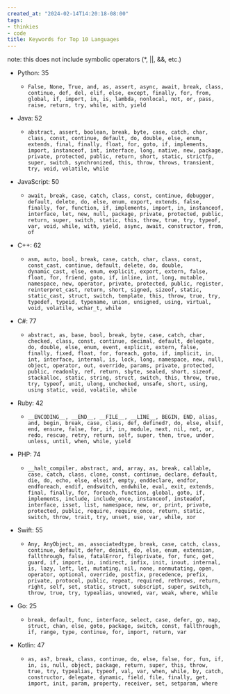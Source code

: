 ```yaml
---
created_at: "2024-02-14T14:20:18-08:00"
tags:
- thinkies
- code
title: Keywords for Top 10 Languages
---
```


note: this does not include symbolic operators (\*, \|\|, &&, etc.)

- Python: 35

  - `False, None, True, and, as, assert, async, await, break, class, continue, def, del, elif, else, except, finally, for, from, global, if, import, in, is, lambda, nonlocal, not, or, pass, raise, return, try, while, with, yield`
- Java: 52

  - `abstract, assert, boolean, break, byte, case, catch, char, class, const, continue, default, do, double, else, enum, extends, final, finally, float, for, goto, if, implements, import, instanceof, int, interface, long, native, new, package, private, protected, public, return, short, static, strictfp, super, switch, synchronized, this, throw, throws, transient, try, void, volatile, while`
- JavaScript: 50

  - `await, break, case, catch, class, const, continue, debugger, default, delete, do, else, enum, export, extends, false, finally, for, function, if, implements, import, in, instanceof, interface, let, new, null, package, private, protected, public, return, super, switch, static, this, throw, true, try, typeof, var, void, while, with, yield, async, await, constructor, from, of`
- C++: 62

  - `asm, auto, bool, break, case, catch, char, class, const, const_cast, continue, default, delete, do, double, dynamic_cast, else, enum, explicit, export, extern, false, float, for, friend, goto, if, inline, int, long, mutable, namespace, new, operator, private, protected, public, register, reinterpret_cast, return, short, signed, sizeof, static, static_cast, struct, switch, template, this, throw, true, try, typedef, typeid, typename, union, unsigned, using, virtual, void, volatile, wchar_t, while`
- C#: 77

  - `abstract, as, base, bool, break, byte, case, catch, char, checked, class, const, continue, decimal, default, delegate, do, double, else, enum, event, explicit, extern, false, finally, fixed, float, for, foreach, goto, if, implicit, in, int, interface, internal, is, lock, long, namespace, new, null, object, operator, out, override, params, private, protected, public, readonly, ref, return, sbyte, sealed, short, sizeof, stackalloc, static, string, struct, switch, this, throw, true, try, typeof, unit, ulong, unchecked, unsafe, short, using, using static, void, volatile, while`
- Ruby: 42

  - `__ENCODING__, __END__, __FILE__, __LINE__, BEGIN, END, alias, and, begin, break, case, class, def, defined?, do, else, elsif, end, ensure, false, for, if, in, module, next, nil, not, or, redo, rescue, retry, return, self, super, then, true, under, unless, until, when, while, yield`
- PHP: 74

  - `__halt_compiler, abstract, and, array, as, break, callable, case, catch, class, clone, const, continue, declare, default, die, do, echo, else, elseif, empty, enddeclare, endfor, endforeach, endif, endswitch, endwhile, eval, exit, extends, final, finally, for, foreach, function, global, goto, if, implements, include, include_once, instanceof, insteadof, interface, isset, list, namespace, new, or, print, private, protected, public, require, require_once, return, static, switch, throw, trait, try, unset, use, var, while, xor`
- Swift: 55

  - `Any, AnyObject, as, associatedtype, break, case, catch, class, continue, default, defer, deinit, do, else, enum, extension, fallthrough, false, fatalError, fileprivate, for, func, get, guard, if, import, in, indirect, infix, init, inout, internal, is, lazy, left, let, mutating, nil, none, nonmutating, open, operator, optional, override, postfix, precedence, prefix, private, protocol, public, repeat, required, rethrows, return, right, self, set, static, struct, subscript, super, switch, throw, true, try, typealias, unowned, var, weak, where, while`
- Go: 25

  - `break, default, func, interface, select, case, defer, go, map, struct, chan, else, goto, package, switch, const, fallthrough, if, range, type, continue, for, import, return, var`
- Kotlin: 47

  - `as, as?, break, class, continue, do, else, false, for, fun, if, in, is, null, object, package, return, super, this, throw, true, try, typealias, typeof, val, var, when, while, by, catch, constructor, delegate, dynamic, field, file, finally, get, import, init, param, property, receiver, set, setparam, where`